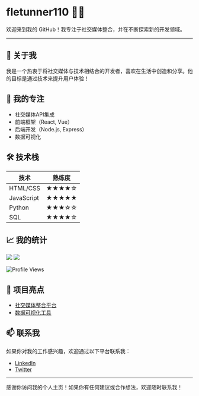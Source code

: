 # fletunner110 👨‍💻

欢迎来到我的 GitHub！我专注于社交媒体整合，并在不断探索新的开发领域。

---

## 🚀 关于我
我是一个热衷于将社交媒体与技术相结合的开发者，喜欢在生活中创造和分享。他的目标是通过技术来提升用户体验！

## 🔭 我的专注
- 社交媒体API集成
- 前端框架（React, Vue）
- 后端开发（Node.js, Express）
- 数据可视化

## 🛠️ 技术栈

| 技术      | 熟练度 |
|-----------|--------|
| HTML/CSS | ★★★★☆ |
| JavaScript | ★★★★★ |
| Python    | ★★★☆☆ |
| SQL       | ★★★★☆ |

## 📈 我的统计
![](https://github-readme-stats.vercel.app/api?username=fletunner110&show_icons=true&theme=radical)
![](https://github-readme-stats.vercel.app/api/top-langs/?username=fletunner110&layout=compact&theme=radical)

![Profile Views](https://komarev.com/ghpvc/?username=fletunner110&label=Profile%20Views&color=blue&style=flat)

## 🌟 项目亮点
- [社交媒体整合平台](https://example.com)
- [数据可视化工具](https://example.com)

## 📫 联系我
如果你对我的工作感兴趣，欢迎通过以下平台联系我：  
- [LinkedIn](https://www.linkedin.com/in/fletunner110)  
- [Twitter](https://twitter.com/fletunner110)

---

感谢你访问我的个人主页！如果你有任何建议或合作想法，欢迎随时联系我！